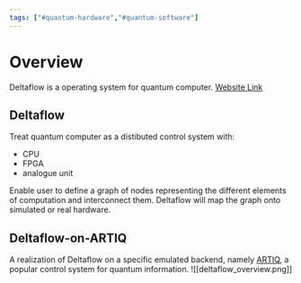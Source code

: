 ```yaml
---
tags: ["#quantum-hardware","#quantum-software"]
---
```


# Overview
Deltaflow is a operating system for quantum computer. [Website Link](https://riverlane.github.io/deltaflow-on-artiq_internal/dev/)

## Deltaflow 
Treat quantum computer as a distibuted control system with:
- CPU
- FPGA
- analogue unit

Enable user to define a graph of nodes representing the different elements of computation and interconnect them. Deltaflow will map the graph onto simulated or real hardware.

## Deltaflow-on-ARTIQ
A realization of Deltaflow on a specific emulated backend, namely [ARTIQ](https://m-labs.hk/experiment-control/artiq/), a popular control system for quantum information. 
![[deltaflow_overview.png]]
